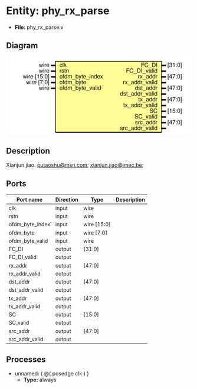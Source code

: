# Entity: phy_rx_parse

- **File**: phy_rx_parse.v
## Diagram

![Diagram](phy_rx_parse.svg "Diagram")
## Description

 Xianjun jiao. putaoshu@msn.com; xianjun.jiao@imec.be;

## Ports

| Port name       | Direction | Type        | Description |
| --------------- | --------- | ----------- | ----------- |
| clk             | input     | wire        |             |
| rstn            | input     | wire        |             |
| ofdm_byte_index | input     | wire [15:0] |             |
| ofdm_byte       | input     | wire [7:0]  |             |
| ofdm_byte_valid | input     | wire        |             |
| FC_DI           | output    | [31:0]      |             |
| FC_DI_valid     | output    |             |             |
| rx_addr         | output    | [47:0]      |             |
| rx_addr_valid   | output    |             |             |
| dst_addr        | output    | [47:0]      |             |
| dst_addr_valid  | output    |             |             |
| tx_addr         | output    | [47:0]      |             |
| tx_addr_valid   | output    |             |             |
| SC              | output    | [15:0]      |             |
| SC_valid        | output    |             |             |
| src_addr        | output    | [47:0]      |             |
| src_addr_valid  | output    |             |             |
## Processes
- unnamed: ( @( posedge clk ) )
  - **Type:** always
